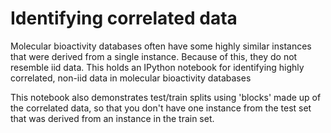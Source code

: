 # Identifying correlated data

Molecular bioactivity databases often have some highly similar instances that were derived from a single instance. Because of this, they do not resemble iid data. This holds an IPython notebook for identifying highly correlated, non-iid data in molecular bioactivity databases

This notebook also demonstrates test/train splits using 'blocks' made up of the correlated data, so that you don't have one instance from the test set that was derived from an instance in the train set.  
